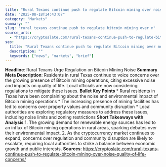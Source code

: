 ```yaml
---
title: "Rural Texans continue push to regulate Bitcoin mining over noise, quality of life concerns"
date: "2025-08-18T14:43:07"
category: "Markets"
summary: ""
slug: "rural texans continue push to regulate bitcoin mining over n"
source_urls:
  - "https://cryptoslate.com/rural-texans-continue-push-to-regulate-bitcoin-mining-over-noise-quality-of-life-concerns/"
seo:
  title: "Rural Texans continue push to regulate Bitcoin mining over noise, quality of life concerns | Hash n Hedge"
  description: ""
  keywords: ["news", "markets", "brief"]
---
```

**Headline**: Rural Texans Urge Regulation on Bitcoin Mining Noise  **Summary Meta Description**: Residents in rural Texas continue to voice concerns over the growing presence of Bitcoin mining operations, citing excessive noise and impacts on quality of life. Local officials are now considering regulations to mitigate these issues.  **Bullet Key Points**  * Rural residents in Texas have been complaining about the noise and environmental impact of Bitcoin mining operations * The increasing presence of mining facilities has led to concerns over property values and community disruption * Local authorities are exploring regulatory measures to address these issues, including noise limits and zoning restrictions  **Short Takeaways with Analysis**  1. The growing demand for renewable energy sources has led to an influx of Bitcoin mining operations in rural areas, sparking debates over their environmental impact. 2. As the cryptocurrency market continues to expand, concerns over regulation and community disruption are likely to escalate, requiring local authorities to strike a balance between economic growth and public interests.  **Sources**: https://cryptoslate.com/rural-texans-continue-push-to-regulate-bitcoin-mining-over-noise-quality-of-life-concerns/ 
